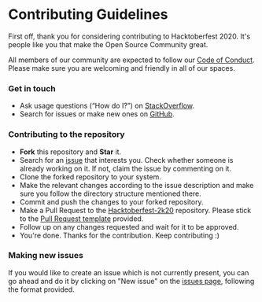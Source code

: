# Contributing Guidelines
First off, thank you for considering contributing to Hacktoberfest 2020. It's people like you that make the Open Source Community great.

All members of our community are expected to follow our [Code of Conduct](CODE_OF_CONDUCT.md). Please make sure you are welcoming and friendly in all of our spaces.

### Get in touch
- Ask usage questions (“How do I?”) on [StackOverflow](https://stackoverflow.com/).
- Search for issues or make new ones on [GitHub](https://github.com/WebClub-NITK/Hacktoberfest-2k20).

### Contributing to the repository
- **Fork** this repository and **Star** it.
- Search for an [issue](https://github.com/WebClub-NITK/Hacktoberfest-2k20/issues/) that interests you. Check whether someone is already working on it. If not, claim the issue by commenting on it.
- Clone the forked repository to your system.
- Make the relevant changes according to the issue description and make sure you follow the directory structure mentioned there.
- Commit and push the changes to your forked repository.
- Make a Pull Request to the [Hacktoberfest-2k20](https://github.com/WebClub-NITK/Hacktoberfest-2k20) repository. Please stick to the [Pull Request template](PULL_REQUEST_TEMPLATE.md) provided.
- Follow up on any changes requested and wait for it to be approved.
- You're done. Thanks for the contribution. Keep contributing :)

### Making new issues
If you would like to create an issue which is not currently present, you can go ahead and do it by clicking on "New issue" on the [issues page](https://github.com/WebClub-NITK/Hacktoberfest-2k20/issues), following the format provided.
